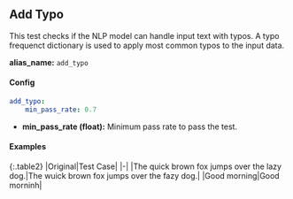 
<div class="h3-box" markdown="1">

## Add Typo

This test checks if the NLP model can handle input text with typos. A typo frequenct dictionary is used to apply most common typos to the input data.

**alias_name:** `add_typo`

</div><div class="h3-box" markdown="1">

#### Config
```yaml
add_typo:
    min_pass_rate: 0.7
```
- **min_pass_rate (float):** Minimum pass rate to pass the test.

</div><div class="h3-box" markdown="1">

#### Examples

{:.table2}
|Original|Test Case|
|-|
|The quick brown fox jumps over the lazy dog.|The wuick brown fox jumps over the fazy dog.|
|Good morning|Good morninh|

</div>